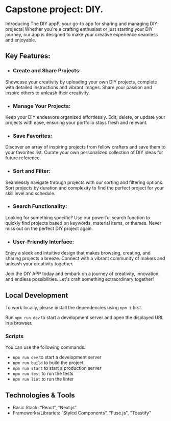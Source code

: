 # Capstone project: DIY.

Introducing The DIY appP, your go-to app for sharing and managing DIY projects! Whether you're a crafting enthusiast or just starting your DIY journey, our app is designed to make your creative experience seamless and enjoyable.

## Key Features:

- ### Create and Share Projects:

Showcase your creativity by uploading your own DIY projects, complete with detailed instructions and vibrant images. Share your passion and inspire others to unleash their creativity.

- ### Manage Your Projects:

Keep your DIY endeavors organized effortlessly. Edit, delete, or update your projects with ease, ensuring your portfolio stays fresh and relevant.

- ### Save Favorites:

Discover an array of inspiring projects from fellow crafters and save them to your favorites list. Curate your own personalized collection of DIY ideas for future reference.

- ### Sort and Filter:

Seamlessly navigate through projects with our sorting and filtering options. Sort projects by duration and complexity to find the perfect project for your skill level and schedule.

- ### Search Functionality:

Looking for something specific? Use our powerful search function to quickly find projects based on keywords, material items, or themes. Never miss out on the perfect DIY project again.

- ### User-Friendly Interface:

Enjoy a sleek and intuitive design that makes browsing, creating, and sharing projects a breeze. Connect with a vibrant community of makers and unleash your creativity together.

Join the DIY APP today and embark on a journey of creativity, innovation, and endless possibilities. Let's craft something extraordinary together!

## Local Development

To work locally, please install the dependencies using `npm i` first.

Run `npm run dev` to start a development server and open the displayed URL in a browser.

### Scripts

You can use the following commands:

- `npm run dev` to start a development server
- `npm run build` to build the project
- `npm run start` to start a production server
- `npm run test` to run the tests
- `npm run lint` to run the linter

## Technologies & Tools

- Basic Stack: “React”, “Next.js”
- Frameworks/Libraries: “Styled Components”, "Fuse.js", "Toastify"
